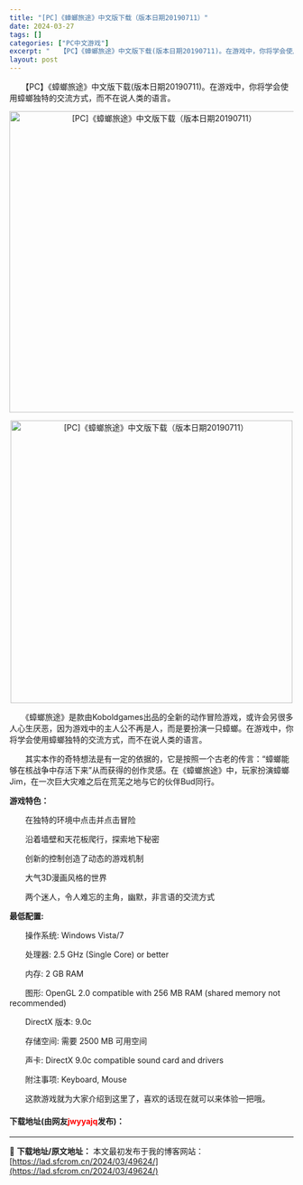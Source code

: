 ```yaml
---
title: "[PC]《蟑螂旅途》中文版下载（版本日期20190711）"
date: 2024-03-27
tags: []
categories: ["PC中文游戏"]
excerpt: "　　【PC】《蟑螂旅途》中文版下载(版本日期20190711)。在游戏中，你将学会使用蟑螂独特的交流方式，而不在说人类的语言。 　　《蟑螂旅途》是款由Koboldgames出品的全新的动作冒险游戏，或许会另很多人心生厌恶，因为游戏中的主人公不再是人，而是要扮演一只蟑螂。在游戏中，你将学会使用蟑螂独特&hellip;"
layout: post
---
```


 <p>　　【PC】《蟑螂旅途》中文版下载(版本日期20190711)。在游戏中，你将学会使用蟑螂独特的交流方式，而不在说人类的语言。</p> <p align="center"><img align="" border="0" src="https://lad.sfcrom.cn/wp-content/uploads/2024/03/20240327_66036cb26baaf.webp" width="533" alt="[PC]《蟑螂旅途》中文版下载（版本日期20190711）" /></p> <p align="center"><img align="" border="0" src="https://lad.sfcrom.cn/wp-content/uploads/2024/03/20240327_66036cb2b5994.webp" width="500" alt="[PC]《蟑螂旅途》中文版下载（版本日期20190711）" /></p> <p>　　《蟑螂旅途》是款由Koboldgames出品的全新的动作冒险游戏，或许会另很多人心生厌恶，因为游戏中的主人公不再是人，而是要扮演一只蟑螂。在游戏中，你将学会使用蟑螂独特的交流方式，而不在说人类的语言。</p> <p>　　其实本作的奇特想法是有一定的依据的，它是按照一个古老的传言：&ldquo;蟑螂能够在核战争中存活下来&rdquo;从而获得的创作灵感。在《蟑螂旅途》中，玩家扮演蟑螂Jim，在一次巨大灾难之后在荒芜之地与它的伙伴Bud同行。</p> <p><strong>游戏特色：</strong></p> <p>　　在独特的环境中点击并点击冒险</p> <p>　　沿着墙壁和天花板爬行，探索地下秘密</p> <p>　　创新的控制创造了动态的游戏机制</p> <p>　　大气3D漫画风格的世界</p> <p>　　两个迷人，令人难忘的主角，幽默，非言语的交流方式</p> <p><strong>最低配置:</strong></p> <p>　　操作系统: Windows Vista/7</p> <p>　　处理器: 2.5 GHz (Single Core) or better</p> <p>　　内存: 2 GB RAM</p> <p>　　图形: OpenGL 2.0 compatible with 256 MB RAM (shared memory not recommended)</p> <p>　　DirectX 版本: 9.0c</p> <p>　　存储空间: 需要 2500 MB 可用空间</p> <p>　　声卡: DirectX 9.0c compatible sound card and drivers</p> <p>　　附注事项: Keyboard, Mouse</p> <p>　　这款游戏就为大家介绍到这里了，喜欢的话现在就可以来体验一把哦。</p> <p><h4>下载地址(由网友<font color="red">jwyyajq</font>发布)：</h4></p> 

---
📖 **下载地址/原文地址：** 本文最初发布于我的博客网站：[https://lad.sfcrom.cn/2024/03/49624/](https://lad.sfcrom.cn/2024/03/49624/)
